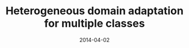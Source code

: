 ---
title: "Heterogeneous domain adaptation for multiple classes"
collection: publications
permalink: /publication/Heterrogeneous
date: 2014-04-02
venue: "Artificial Intelligence and Statistics"
city: "GuangZhou"
state: ""
thumbnail: "masktrack.png"
teaser : masktrack.jpg
authors: "Joey Tianyi Zhou, Ivor W Tsang, Sinno Jialin Pan, Mingkui Tan"
bibtex: Heterrogeneous.txt
uri: 
arxiv: http://proceedings.mlr.press/v33/zhou14.pdf
project: 
source:
poster: masktrack-poster.pdf
data:
---